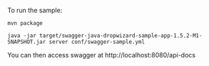 To run the sample:

```
mvn package

java -jar target/swagger-java-dropwizard-sample-app-1.5.2-M1-SNAPSHOT.jar server conf/swagger-sample.yml 

```

You can then access swagger at http://localhost:8080/api-docs
